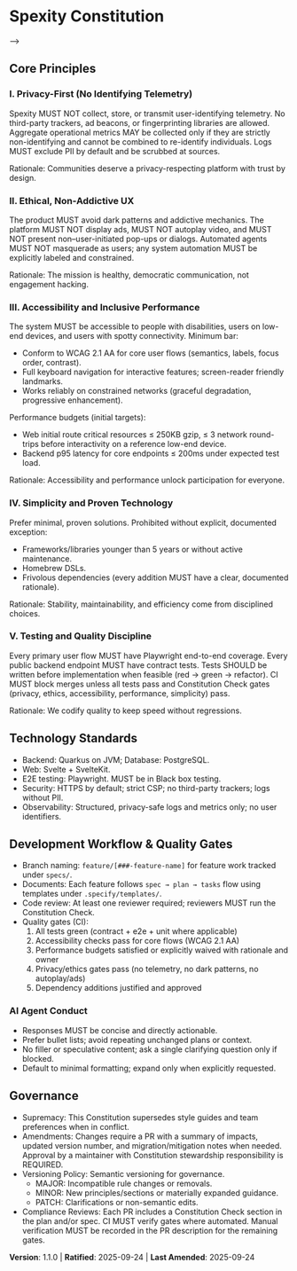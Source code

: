 # Spexity Constitution
<!--
Sync Impact Report
- Version change: 1.0.0 → 1.1.0
- Modified principles: None
- Added sections: AI Agent Conduct
- Removed sections: None
- Templates requiring updates: ✅ No changes required
- Follow-up TODOs: None
-->
-->

## Core Principles

### I. Privacy-First (No Identifying Telemetry)
Spexity MUST NOT collect, store, or transmit user-identifying telemetry. No third-party
trackers, ad beacons, or fingerprinting libraries are allowed. Aggregate operational
metrics MAY be collected only if they are strictly non-identifying and cannot be combined
to re-identify individuals. Logs MUST exclude PII by default and be scrubbed at sources.

Rationale: Communities deserve a privacy-respecting platform with trust by design.

### II. Ethical, Non-Addictive UX
The product MUST avoid dark patterns and addictive mechanics. The platform MUST NOT display
ads, MUST NOT autoplay video, and MUST NOT present non–user-initiated pop-ups or dialogs.
Automated agents MUST NOT masquerade as users; any system automation MUST be explicitly
labeled and constrained.

Rationale: The mission is healthy, democratic communication, not engagement hacking.

### III. Accessibility and Inclusive Performance
The system MUST be accessible to people with disabilities, users on low-end devices, and
users with spotty connectivity. Minimum bar:
- Conform to WCAG 2.1 AA for core user flows (semantics, labels, focus order, contrast).
- Full keyboard navigation for interactive features; screen-reader friendly landmarks.
- Works reliably on constrained networks (graceful degradation, progressive enhancement).

Performance budgets (initial targets):
- Web initial route critical resources ≤ 250KB gzip, ≤ 3 network round-trips before
	interactivity on a reference low-end device.
- Backend p95 latency for core endpoints ≤ 200ms under expected test load.

Rationale: Accessibility and performance unlock participation for everyone.

### IV. Simplicity and Proven Technology
Prefer minimal, proven solutions. Prohibited without explicit, documented exception:
- Frameworks/libraries younger than 5 years or without active maintenance.
- Homebrew DSLs.
- Frivolous dependencies (every addition MUST have a clear, documented rationale).

Rationale: Stability, maintainability, and efficiency come from disciplined choices.

### V. Testing and Quality Discipline
Every primary user flow MUST have Playwright end-to-end coverage. Every public backend
endpoint MUST have contract tests. Tests SHOULD be written before implementation when
feasible (red → green → refactor). CI MUST block merges unless all tests pass and
Constitution Check gates (privacy, ethics, accessibility, performance, simplicity) pass.

Rationale: We codify quality to keep speed without regressions.

## Technology Standards

- Backend: Quarkus on JVM; Database: PostgreSQL.
- Web: Svelte + SvelteKit.
- E2E testing: Playwright. MUST be in Black box testing.
- Security: HTTPS by default; strict CSP; no third-party trackers; logs without PII.
- Observability: Structured, privacy-safe logs and metrics only; no user identifiers.

## Development Workflow & Quality Gates

- Branch naming: `feature/[###-feature-name]` for feature work tracked under `specs/`.
- Documents: Each feature follows `spec → plan → tasks` flow using templates under
	`.specify/templates/`.
- Code review: At least one reviewer required; reviewers MUST run the Constitution Check.
- Quality gates (CI):
	1) All tests green (contract + e2e + unit where applicable)
	2) Accessibility checks pass for core flows (WCAG 2.1 AA)
	3) Performance budgets satisfied or explicitly waived with rationale and owner
	4) Privacy/ethics gates pass (no telemetry, no dark patterns, no autoplay/ads)
	5) Dependency additions justified and approved

### AI Agent Conduct

- Responses MUST be concise and directly actionable.
- Prefer bullet lists; avoid repeating unchanged plans or context.
- No filler or speculative content; ask a single clarifying question only if blocked.
- Default to minimal formatting; expand only when explicitly requested.

## Governance

- Supremacy: This Constitution supersedes style guides and team preferences when in
	conflict.
- Amendments: Changes require a PR with a summary of impacts, updated version number,
	and migration/mitigation notes when needed. Approval by a maintainer with Constitution
	stewardship responsibility is REQUIRED.
- Versioning Policy: Semantic versioning for governance.
	- MAJOR: Incompatible rule changes or removals.
	- MINOR: New principles/sections or materially expanded guidance.
	- PATCH: Clarifications or non-semantic edits.
- Compliance Reviews: Each PR includes a Constitution Check section in the plan and/or
	spec. CI MUST verify gates where automated. Manual verification MUST be recorded in the
	PR description for the remaining gates.

**Version**: 1.1.0 | **Ratified**: 2025-09-24 | **Last Amended**: 2025-09-24